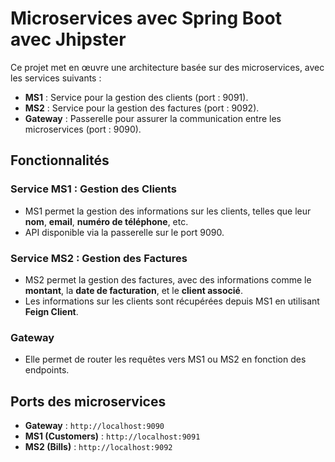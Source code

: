 # Microservices avec Spring Boot avec Jhipster

Ce projet met en œuvre une architecture basée sur des microservices, avec les services suivants :

- **MS1** : Service pour la gestion des clients (port : 9091).
- **MS2** : Service pour la gestion des factures (port : 9092).
- **Gateway** : Passerelle pour assurer la communication entre les microservices (port : 9090).

## Fonctionnalités

### Service MS1 : Gestion des Clients
- MS1 permet la gestion des informations sur les clients, telles que leur **nom**, **email**, **numéro de téléphone**, etc.
- API disponible via la passerelle sur le port 9090.

### Service MS2 : Gestion des Factures
- MS2 permet la gestion des factures, avec des informations comme le **montant**, la **date de facturation**, et le **client associé**.
- Les informations sur les clients sont récupérées depuis MS1 en utilisant **Feign Client**.

### Gateway
- Elle permet de router les requêtes vers MS1 ou MS2 en fonction des endpoints.

## Ports des microservices

- **Gateway** : `http://localhost:9090`
- **MS1 (Customers)** : `http://localhost:9091`
- **MS2 (Bills)** : `http://localhost:9092`
